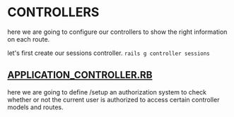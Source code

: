 # CONTROLLERS

here we are going to  configure our controllers to show the right information on each route.

let's first create our sessions controller. `rails g controller sessions`

## [APPLICATION_CONTROLLER.RB](./app/controller/application_controller.rb)

here we are going to define /setup an authorization system to check whether or not the current user is authorized to access certain controller models and routes.

